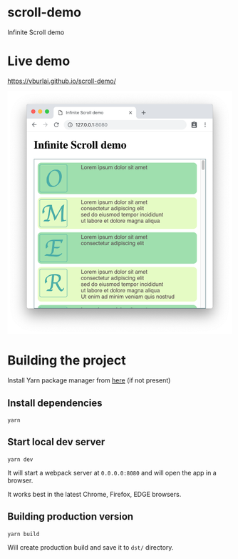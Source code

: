 # scroll-demo
Infinite Scroll demo

# Live demo
https://vburlai.github.io/scroll-demo/

<img src="README.png">

# Building the project

Install Yarn package manager from [here](https://yarnpkg.com/en/docs/install) (if not present)

## Install dependencies
```
yarn
```

## Start local dev server
```
yarn dev
```
It will start a webpack server at `0.0.0.0:8080` and will open the app in a browser.

It works best in the latest Chrome, Firefox, EDGE browsers.

## Building production version
```
yarn build
```

Will create production build and save it to `dst/` directory.
